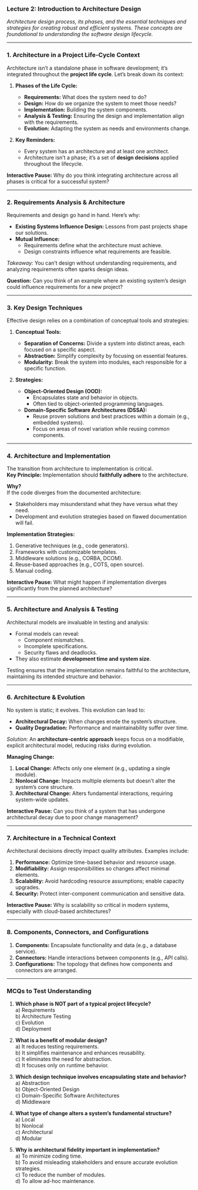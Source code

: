 ### **Lecture 2: Introduction to Architecture Design**  
*Architecture design process, its phases, and the essential techniques and strategies for creating robust and efficient systems. These concepts are foundational to understanding the software design lifecycle.*

---

### **1. Architecture in a Project Life-Cycle Context**
Architecture isn’t a standalone phase in software development; it’s integrated throughout the **project life cycle**. Let’s break down its context:

1. **Phases of the Life Cycle:**
   - **Requirements:** What does the system need to do?
   - **Design:** How do we organize the system to meet those needs?
   - **Implementation:** Building the system components.
   - **Analysis & Testing:** Ensuring the design and implementation align with the requirements.
   - **Evolution:** Adapting the system as needs and environments change.

2. **Key Reminders:**
   - Every system has an architecture and at least one architect.
   - Architecture isn’t a phase; it’s a set of **design decisions** applied throughout the lifecycle.

**Interactive Pause:** Why do you think integrating architecture across all phases is critical for a successful system?

---

### **2. Requirements Analysis & Architecture**
Requirements and design go hand in hand. Here’s why:

- **Existing Systems Influence Design:** Lessons from past projects shape our solutions.  
- **Mutual Influence:**  
  - Requirements define what the architecture must achieve.  
  - Design constraints influence what requirements are feasible.

*Takeaway:* You can’t design without understanding requirements, and analyzing requirements often sparks design ideas.

**Question:** Can you think of an example where an existing system’s design could influence requirements for a new project?

---

### **3. Key Design Techniques**
Effective design relies on a combination of conceptual tools and strategies:  

1. **Conceptual Tools:**
   - **Separation of Concerns:** Divide a system into distinct areas, each focused on a specific aspect.
   - **Abstraction:** Simplify complexity by focusing on essential features.
   - **Modularity:** Break the system into modules, each responsible for a specific function.

2. **Strategies:**
   - **Object-Oriented Design (OOD):**  
     - Encapsulates state and behavior in objects.
     - Often tied to object-oriented programming languages.
   - **Domain-Specific Software Architectures (DSSA):**  
     - Reuse proven solutions and best practices within a domain (e.g., embedded systems).
     - Focus on areas of novel variation while reusing common components.

---

### **4. Architecture and Implementation**
The transition from architecture to implementation is critical.  
**Key Principle:** Implementation should **faithfully adhere** to the architecture.  

**Why?**  
If the code diverges from the documented architecture:
- Stakeholders may misunderstand what they have versus what they need.  
- Development and evolution strategies based on flawed documentation will fail.

**Implementation Strategies:**  
1. Generative techniques (e.g., code generators).  
2. Frameworks with customizable templates.  
3. Middleware solutions (e.g., CORBA, DCOM).  
4. Reuse-based approaches (e.g., COTS, open source).  
5. Manual coding.

**Interactive Pause:** What might happen if implementation diverges significantly from the planned architecture?

---

### **5. Architecture and Analysis & Testing**
Architectural models are invaluable in testing and analysis:  
- Formal models can reveal:
  - Component mismatches.
  - Incomplete specifications.
  - Security flaws and deadlocks.
- They also estimate **development time and system size**.

Testing ensures that the implementation remains faithful to the architecture, maintaining its intended structure and behavior.

---

### **6. Architecture & Evolution**
No system is static; it evolves. This evolution can lead to:
- **Architectural Decay:** When changes erode the system’s structure.
- **Quality Degradation:** Performance and maintainability suffer over time.

*Solution:* An **architecture-centric approach** keeps focus on a modifiable, explicit architectural model, reducing risks during evolution.

**Managing Change:**  
1. **Local Change:** Affects only one element (e.g., updating a single module).  
2. **Nonlocal Change:** Impacts multiple elements but doesn’t alter the system’s core structure.  
3. **Architectural Change:** Alters fundamental interactions, requiring system-wide updates.

**Interactive Pause:** Can you think of a system that has undergone architectural decay due to poor change management?

---

### **7. Architecture in a Technical Context**
Architectural decisions directly impact quality attributes. Examples include:
1. **Performance:** Optimize time-based behavior and resource usage.  
2. **Modifiability:** Assign responsibilities so changes affect minimal elements.  
3. **Scalability:** Avoid hardcoding resource assumptions; enable capacity upgrades.  
4. **Security:** Protect inter-component communication and sensitive data.  

**Interactive Pause:** Why is scalability so critical in modern systems, especially with cloud-based architectures?

---

### **8. Components, Connectors, and Configurations**
1. **Components:** Encapsulate functionality and data (e.g., a database service).  
2. **Connectors:** Handle interactions between components (e.g., API calls).  
3. **Configurations:** The topology that defines how components and connectors are arranged.

---

### **MCQs to Test Understanding**
1. **Which phase is NOT part of a typical project lifecycle?**  
   a) Requirements  
   b) Architecture Testing  
   c) Evolution  
   d) Deployment  

2. **What is a benefit of modular design?**  
   a) It reduces testing requirements.  
   b) It simplifies maintenance and enhances reusability.  
   c) It eliminates the need for abstraction.  
   d) It focuses only on runtime behavior.  

3. **Which design technique involves encapsulating state and behavior?**  
   a) Abstraction  
   b) Object-Oriented Design  
   c) Domain-Specific Software Architectures  
   d) Middleware  

4. **What type of change alters a system’s fundamental structure?**  
   a) Local  
   b) Nonlocal  
   c) Architectural  
   d) Modular  

5. **Why is architectural fidelity important in implementation?**  
   a) To minimize coding time.  
   b) To avoid misleading stakeholders and ensure accurate evolution strategies.  
   c) To reduce the number of modules.  
   d) To allow ad-hoc maintenance.  
